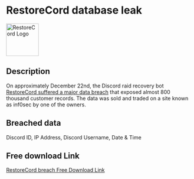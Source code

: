 # RestoreCord database leak

<img src="https://consumersiteimages.trustpilot.net/business-units/6106bbad6688fb001df60583-198x149-1x.jpg" alt="RestoreCord Logo" width="88" height="88">

## Description

On approximately December 22nd, the Discord raid recovery bot <a href="https://archive.is/DhUUT" target="_blank" rel="noopener">RestoreCord suffered a major data breach</a> that exposed almost 800 thousand customer records. The data was sold and traded on a site known as inf0sec by one of the owners.

## Breached data

Discord ID, IP Address, Discord Username, Date & Time

## Free download Link

[RestoreCord breach Free Download Link](https://files.vc/d/dl?hash=2f000b0887499da7f7d2a9bfb817ad6c)
